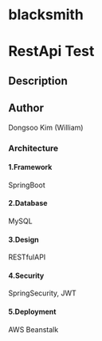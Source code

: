 # blacksmith
<h1>RestApi Test</h1>
<h2>Description</h2>
<h2>Author</h2>
Dongsoo Kim (William)

### Architecture
#### 1.Framework
SpringBoot
#### 2.Database
MySQL
#### 3.Design
RESTfulAPI
#### 4.Security
SpringSecurity, JWT
#### 5.Deployment
AWS Beanstalk
